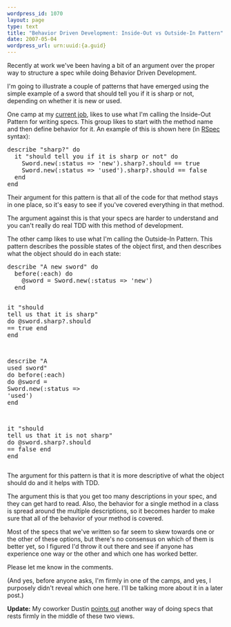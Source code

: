 ```yaml
--- 
wordpress_id: 1070
layout: page
type: text
title: "Behavior Driven Development: Inside-Out vs Outside-In Pattern"
date: 2007-05-04  
wordpress_url: urn:uuid:{a.guid}
---
```

<p>Recently at work we've been having a bit of an argument over the proper way to structure a spec while doing Behavior Driven Development.</p>

<p>I'm going to illustrate a couple of patterns that have emerged using the simple example of a sword that should tell you if it is sharp or not, depending on whether it is new or used.</p>

<p>One camp at my <a href="http://www.collaborativedrug.com">current job</a>, likes to use what I'm calling the Inside-Out Pattern for writing specs.  This group likes to start with the method name and then define behavior for it.  An example of this is shown here (in <a href="http://rspec.rubyforge.org/">RSpec</a> syntax):</p>

<div class="CodeRay"><pre><span class="CodeRay">describe <span class="s"><span class="dl">&quot;</span><span class="k">sharp?</span><span class="dl">&quot;</span></span> <span class="r">do</span>
  it <span class="s"><span class="dl">&quot;</span><span class="k">should tell you if it is sharp or not</span><span class="dl">&quot;</span></span> <span class="r">do</span>
    <span class="co">Sword</span>.new(<span class="sy">:status</span> =&gt; <span class="s"><span class="dl">'</span><span class="k">new</span><span class="dl">'</span></span>).sharp?.should == <span class="pc">true</span>
    <span class="co">Sword</span>.new(<span class="sy">:status</span> =&gt; <span class="s"><span class="dl">'</span><span class="k">used</span><span class="dl">'</span></span>).sharp?.should == <span class="pc">false</span>
  <span class="r">end</span>
<span class="r">end</span>  </span></pre></div>

<p>Their argument for this pattern is that all of the code for that method stays in one place, so it's easy to see if you've covered everything in that method.</p>

<p>The argument against this is that your specs are harder to understand and you can't really do real TDD with this method of development.</p>

<p>The other camp likes to use what I'm calling the Outside-In Pattern. This pattern describes the possible states of the object first, and then describes what the object should do in each state:</p>

<div class="CodeRay"><pre><span class="CodeRay">describe <span class="s"><span class="dl">&quot;</span><span class="k">A new sword</span><span class="dl">&quot;</span></span> <span class="r">do</span>
  before(<span class="sy">:each</span>) <span class="r">do</span>
    <span class="iv">@sword</span> = <span class="co">Sword</span>.new(<span class="sy">:status</span> =&gt; <span class="s"><span class="dl">'</span><span class="k">new</span><span class="dl">'</span></span>)
  <span class="r">end</span>

  it <span class="s"><span class="dl">&quot;</span><span class="k">should tell us that it is sharp</span><span class="dl">&quot;</span></span> <span class="r">do</span>
    <span class="iv">@sword</span>.sharp?.should == <span class="pc">true</span>
  <span class="r">end</span>
<span class="r">end</span>

describe <span class="s"><span class="dl">&quot;</span><span class="k">A used sword</span><span class="dl">&quot;</span></span> <span class="r">do</span>
  before(<span class="sy">:each</span>) <span class="r">do</span>
    <span class="iv">@sword</span> = <span class="co">Sword</span>.new(<span class="sy">:status</span> =&gt; <span class="s"><span class="dl">'</span><span class="k">used</span><span class="dl">'</span></span>)
  <span class="r">end</span>

  it <span class="s"><span class="dl">&quot;</span><span class="k">should tell us that it is not sharp</span><span class="dl">&quot;</span></span> <span class="r">do</span>
    <span class="iv">@sword</span>.sharp?.should == <span class="pc">false</span>
  <span class="r">end</span>
<span class="r">end</span></span></pre></div>

<p>The argument for this pattern is that it is more descriptive of what the object should do and it helps with TDD.</p>

<p>The argument this is that you get too many descriptions in your spec, and they can get hard to read.  Also, the behavior for a single method in a class is spread around the multiple descriptions, so it becomes harder to make sure that all of the behavior of your method is covered.</p>

<p>Most of the specs that we've written so far seem to skew towards one or the other of these options, but there's no consensus on which of them is better yet, so I figured I'd throw it out there and see if anyone has experience one way or the other and which one has worked better.</p>

<p>Please let me know in the comments.</p>

<p>(And yes, before anyone asks, I'm firmly in one of the camps, and yes, I purposely didn't reveal which one here.  I'll be talking more about it in a later post.)</p>

<p><strong>Update:</strong> My coworker Dustin <a href="http://www.codebehind.org/2007/5/4/introducing-change">points out</a> another way of doing specs that rests firmly in the middle of these two views.</p>
